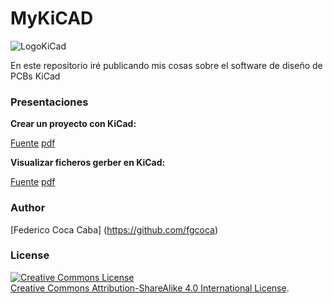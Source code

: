 # MyKiCAD

![LogoKiCad](https://github.com/fgcoca/MyKiCAD/blob/master/Presentaciones/Images/LogoKicad.png) 

En este repositorio iré publicando mis cosas sobre el software de diseño de PCBs KiCad

### **Presentaciones**

**Crear un proyecto con KiCad:**

[Fuente](https://github.com/fgcoca/MyKiCAD/blob/master/Presentaciones/Crear%20Proyecto/Archivos%20fuente/Crear%20proyecto%20con%20KiCad.odp)
[pdf](https://github.com/fgcoca/MyKiCAD/blob/master/Presentaciones/Crear%20Proyecto/pdfs/Crear%20proyecto%20con%20KiCad.pdf)

**Visualizar ficheros gerber en KiCad:**

[Fuente](https://github.com/fgcoca/MyKiCAD/blob/master/Presentaciones/Crear%20Proyecto/Archivos%20fuente/Visualizar%20gerber%20en%20KiCad.odp)
[pdf](https://github.com/fgcoca/MyKiCAD/blob/master/Presentaciones/Crear%20Proyecto/pdfs/Visualizar%20gerber%20en%20KiCad.pdf)


### **Author**

[Federico Coca Caba] (https://github.com/fgcoca)


### **License**
<a rel="license" href="http://creativecommons.org/licenses/by-sa/4.0/"><img alt="Creative Commons License" style="border-width:0" src="https://i.creativecommons.org/l/by-sa/4.0/88x31.png" /></a><br /> <a rel="license" href="http://creativecommons.org/licenses/by-sa/4.0/">Creative Commons Attribution-ShareAlike 4.0 International License</a>.
